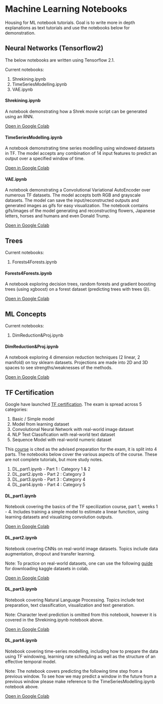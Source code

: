 # Machine Learning Notebooks

Housing for ML notebook tutorials. Goal is to write more in depth explanations as text tutorials and use the notebooks below for demonstration. 

## Neural Networks (Tensorflow2)

The below notebooks are written using Tensorflow 2.1.

Current notebooks:

  1. Shrekining.ipynb
  2. TimeSeriesModelling.ipynb
  3. VAE.ipynb
  
#### Shrekining.ipynb

A notebook demonstrating how a Shrek movie script can be generated using an RNN. 

<a href="https://colab.research.google.com/drive/1vTYdkHLi4mHXjM6jr005m0ObvX50AYOl">Open in Google Colab</a>

#### TimeSeriesModelling.ipynb

A notebook demonstrating time series modelling using windowed datasets in TF. 
The model accepts any combination of 14 input features to predict an output over a specified window of time.

<a href="https://colab.research.google.com/drive/1GKHv6DTKawzEWoTNXnM1LTZufVhzqJ5f">Open in Google Colab</a>

#### VAE.ipynb

A notebook demonstrating a Convolutional Variational AutoEncoder over numerous TF datasets. The model accepts both RGB and 
grayscale datasets. The model can save the input/reconstructed  outputs and generated images as gifs for easy 
visualization. The notebook contains gifs/images of the model generating and reconstructing flowers, Japanese letters, 
horses and humans and even Donald Trump.

<a href="https://colab.research.google.com/drive/1QFmbOz8IQFOTyzQxfQYCoLDQ36rYw0By">Open in Google Colab</a>

## Trees

Current notebooks:

  1. Forests4Forests.ipynb

#### Forests4Forests.ipynb

A notebook exploring decision trees, random forests and gradient boosting trees (using xgboost) on a forest dataset (predicting trees with trees  :stuck_out_tongue_winking_eye:).

<a href="https://colab.research.google.com/drive/1avx60B63DBaNLiTTv3SPZDSaaIFMXllV">Open in Google Colab</a>

## ML Concepts

Current notebooks:

  1. DimReduction&Proj.ipynb

#### DimReduction&Proj.ipynb

A notebook exploring 4 dimension reduction techniques (2 linear, 2 manifold) on toy sklearn datasets. Projections are made into 2D and 3D spaces to see strengths/weaknesses of the methods.

<a href="https://colab.research.google.com/drive/11RL8cFnpsKxjJJshCumI7zBvDdyNLo9B">Open in Google Colab</a>

## TF Certification

Google have launched <a href="https://www.tensorflow.org/certificate">TF certification</a>. The exam is spread across 5 categories:

  1. Basic / Simple model
  2. Model from learning dataset
  3. Convolutional Neural Network with real-world image dataset
  4. NLP Text Classification with real-world text dataset
  5. Sequence Model with real-world numeric dataset
  
This <a href="https://www.coursera.org/specializations/tensorflow-in-practice">course</a> is cited as the advised preparation for the exam, it is split into 4 parts. The notebooks below cover the various aspects of the course. These are not complete tutorials, but more study notes.

  1. DL_part1.ipynb - Part 1 : Category 1 & 2
  2. DL_part2.ipynb - Part 2 : Category 3
  3. DL_part3.ipynb - Part 3 : Category 4
  4. DL_part4.ipynb - Part 4 : Category 5
  
#### DL_part1.ipynb

Notebook covering the basics of the TF specilization course, part 1, weeks 1 - 4. Includes training a simple model to estimate a linear function, using learning datasets and visualizing convolution outputs.

<a href="https://colab.research.google.com/drive/12sw0DfFxHdW-B4L_o079lKaeR1sKL-cz">Open in Google Colab</a>

#### DL_part2.ipynb

Notebook covering CNNs on real-world image datasets. Topics include data augmentation, dropout and transfer learning.

Note: To practice on real-world datasets, one can use the following <a href="https://www.kaggle.com/general/74235">guide</a> for downloading kaggle datasets in colab.

<a href="https://colab.research.google.com/drive/1g4bkiHLhgXB7-mAg7D2kUlnShU6rOxbW">Open in Google Colab</a>

#### DL_part3.ipynb

Notebook covering Natural Language Processing. Topics include text preparation, text classification, visualization and text generation. 

Note: Character level prediction is omitted from this notebook, however it is covered in the Shrekining.ipynb notebook above.

<a href="https://colab.research.google.com/drive/1F1-A1Tup2lL3xDecKedJEDDDJvmVxxL_">Open in Google Colab</a>

#### DL_part4.ipynb

Notebook covering time-series modelling, including how to prepare the data using TF windowing, learning rate scheduling as well as the structure of an effective temporal model.

Note: The notebook covers predicting the following time step from a previous window. To see how we may predict a window in the future from a previous window please make reference to the TimeSeriesModelling.ipynb notebook above.

<a href="https://colab.research.google.com/drive/1GUUt2eNUksEHoaoZ3T0Rw2Ee-qVI4XfQ">Open in Google Colab</a>

 
